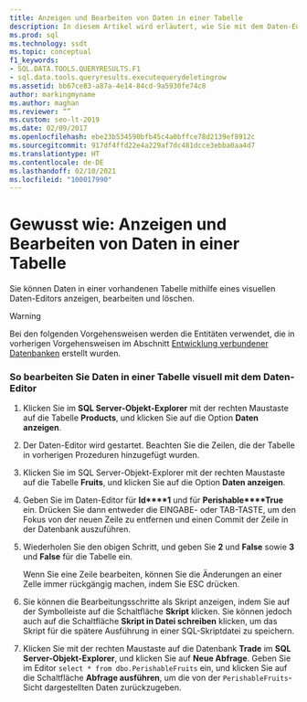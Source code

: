 ```yaml
---
title: Anzeigen und Bearbeiten von Daten in einer Tabelle
description: In diesem Artikel wird erläutert, wie Sie mit dem Daten-Editor Daten in einer bestehenden Tabelle anzeigen, bearbeiten und löschen. Außerdem erfahren Sie, wie Sie Änderungen in Skriptform anzeigen und in einer Skriptdatei speichern.
ms.prod: sql
ms.technology: ssdt
ms.topic: conceptual
f1_keywords:
- SQL.DATA.TOOLS.QUERYRESULTS.F1
- sql.data.tools.queryresults.executequerydeletingrow
ms.assetid: bb67ce83-a87a-4e14-84cd-9a5930fe74c8
author: markingmyname
ms.author: maghan
ms.reviewer: “”
ms.custom: seo-lt-2019
ms.date: 02/09/2017
ms.openlocfilehash: ebe23b534590bfb45c4a0bffce78d2139ef8912c
ms.sourcegitcommit: 917df4ffd22e4a229af7dc481dcce3ebba0aa4d7
ms.translationtype: HT
ms.contentlocale: de-DE
ms.lasthandoff: 02/10/2021
ms.locfileid: "100017990"
---
```

# <a name="how-to-view-and-edit-data-in-a-table"></a>Gewusst wie: Anzeigen und Bearbeiten von Daten in einer Tabelle

Sie können Daten in einer vorhandenen Tabelle mithilfe eines visuellen Daten-Editors anzeigen, bearbeiten und löschen.  
  
> [!WARNING]  
> Bei den folgenden Vorgehensweisen werden die Entitäten verwendet, die in vorherigen Vorgehensweisen im Abschnitt [Entwicklung verbundener Datenbanken](../ssdt/connected-database-development.md) erstellt wurden.  
  
### <a name="to-edit-data-in-a-table-visually-using-the-data-editor"></a>So bearbeiten Sie Daten in einer Tabelle visuell mit dem Daten-Editor  
  
1.  Klicken Sie im **SQL Server-Objekt-Explorer** mit der rechten Maustaste auf die Tabelle **Products**, und klicken Sie auf die Option **Daten anzeigen**.  
  
2.  Der Daten-Editor wird gestartet. Beachten Sie die Zeilen, die der Tabelle in vorherigen Prozeduren hinzugefügt wurden.  
  
3.  Klicken Sie im SQL Server-Objekt-Explorer mit der rechten Maustaste auf die Tabelle **Fruits**, und klicken Sie auf die Option **Daten anzeigen**.  
  
4.  Geben Sie im Daten-Editor für **Id****1** und für **Perishable****True** ein. Drücken Sie dann entweder die EINGABE- oder TAB-TASTE, um den Fokus von der neuen Zeile zu entfernen und einen Commit der Zeile in der Datenbank auszuführen.  
  
5.  Wiederholen Sie den obigen Schritt, und geben Sie **2** und **False** sowie **3** und **False** für die Tabelle ein.  
  
    Wenn Sie eine Zeile bearbeiten, können Sie die Änderungen an einer Zelle immer rückgängig machen, indem Sie ESC drücken.  
  
6.  Sie können die Bearbeitungsschritte als Skript anzeigen, indem Sie auf der Symbolleiste auf die Schaltfläche **Skript** klicken. Sie können jedoch auch auf die Schaltfläche **Skript in Datei schreiben** klicken, um das Skript für die spätere Ausführung in einer SQL-Skriptdatei zu speichern.  
  
7.  Klicken Sie mit der rechten Maustaste auf die Datenbank **Trade** im **SQL Server-Objekt-Explorer**, und klicken Sie auf **Neue Abfrage**. Geben Sie im Editor `select * from dbo.PerishableFruits` ein, und klicken Sie auf die Schaltfläche **Abfrage ausführen**, um die von der `PerishableFruits`-Sicht dargestellten Daten zurückzugeben.  
  
